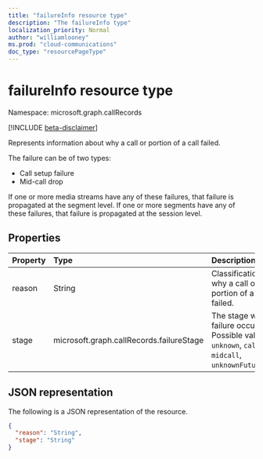 ```yaml
---
title: "failureInfo resource type"
description: "The failureInfo type"
localization_priority: Normal
author: "williamlooney"
ms.prod: "cloud-communications"
doc_type: "resourcePageType"
---
```


# failureInfo resource type

Namespace: microsoft.graph.callRecords

[!INCLUDE [beta-disclaimer](../../includes/beta-disclaimer.md)]

Represents information about why a call or portion of a call failed.

The failure can be of two types: 

- Call setup failure
- Mid-call drop

If one or more media streams have any of these failures, that failure is propagated at the segment level. If one or more segments have any of these failures, that failure is propagated at the session level.

## Properties

| Property     | Type        | Description |
|:-------------|:------------|:------------|
|reason|String|Classification of why a call or portion of a call failed.|
|stage|microsoft.graph.callRecords.failureStage|The stage when the failure occurred. Possible values are: `unknown`, `callSetup`, `midcall`, `unknownFutureValue`.|

## JSON representation

The following is a JSON representation of the resource.

<!-- {
  "blockType": "resource",
  "optionalProperties": [

  ],
  "@odata.type": "microsoft.graph.callRecords.failureInfo",
  "baseType": null
}-->

```json
{
  "reason": "String",
  "stage": "String"
}
```

<!-- uuid: 16cd6b66-4b1a-43a1-adaf-3a886856ed98
2019-02-04 14:57:30 UTC -->
<!-- {
  "type": "#page.annotation",
  "description": "failureInfo resource",
  "keywords": "",
  "section": "documentation",
  "tocPath": ""
}-->



